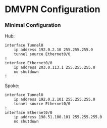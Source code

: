 # DMVPN Configuration #

### Minimal Configuration ###

Hub:

    interface Tunnel0
        ip address 192.0.2.10 255.255.255.0
        tunnel source Ethernet0/0
    !
    interface Ethernet0/0
        ip address 203.0.113.1 255.255.255.0
        no shutdown
    !

Spoke:

    interface Tunnel0 
        ip address 192.0.2.101 255.255.255.0
        tunnel source Ethernet0/0
    !
    interface Ethernet0/0
        ip address 198.51.100.101 255.255.255.0
        no shutdown
